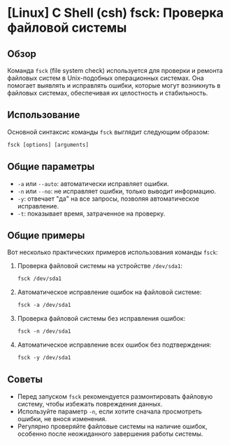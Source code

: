 # [Linux] C Shell (csh) fsck: Проверка файловой системы

## Обзор
Команда `fsck` (file system check) используется для проверки и ремонта файловых систем в Unix-подобных операционных системах. Она помогает выявлять и исправлять ошибки, которые могут возникнуть в файловых системах, обеспечивая их целостность и стабильность.

## Использование
Основной синтаксис команды `fsck` выглядит следующим образом:

```csh
fsck [options] [arguments]
```

## Общие параметры
- `-a` или `--auto`: автоматически исправляет ошибки.
- `-n` или `--no`: не исправляет ошибки, только выводит информацию.
- `-y`: отвечает "да" на все запросы, позволяя автоматическое исправление.
- `-t`: показывает время, затраченное на проверку.

## Общие примеры
Вот несколько практических примеров использования команды `fsck`:

1. Проверка файловой системы на устройстве `/dev/sda1`:
   ```csh
   fsck /dev/sda1
   ```

2. Автоматическое исправление ошибок на файловой системе:
   ```csh
   fsck -a /dev/sda1
   ```

3. Проверка файловой системы без исправления ошибок:
   ```csh
   fsck -n /dev/sda1
   ```

4. Автоматическое исправление всех ошибок без подтверждения:
   ```csh
   fsck -y /dev/sda1
   ```

## Советы
- Перед запуском `fsck` рекомендуется размонтировать файловую систему, чтобы избежать повреждения данных.
- Используйте параметр `-n`, если хотите сначала просмотреть ошибки, не внося изменения.
- Регулярно проверяйте файловые системы на наличие ошибок, особенно после неожиданного завершения работы системы.